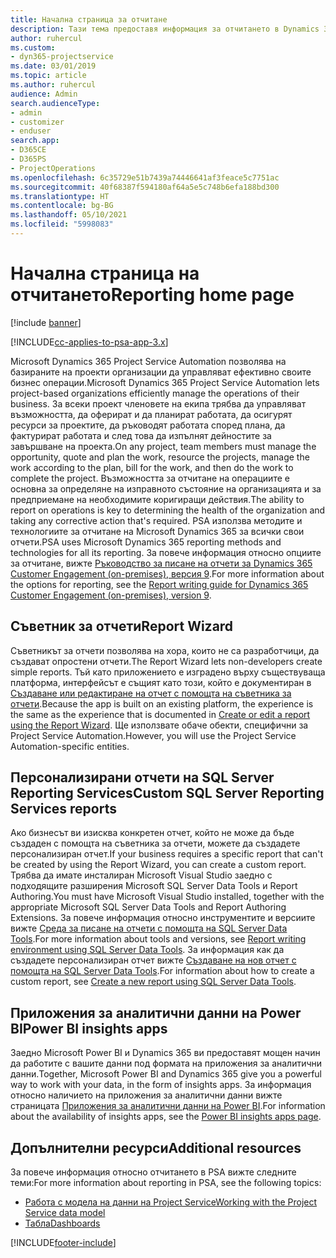 ```yaml
---
title: Начална страница за отчитане
description: Тази тема предоставя информация за отчитането в Dynamics 365 Project Service Automation.
author: ruhercul
ms.custom:
- dyn365-projectservice
ms.date: 03/01/2019
ms.topic: article
ms.author: ruhercul
audience: Admin
search.audienceType:
- admin
- customizer
- enduser
search.app:
- D365CE
- D365PS
- ProjectOperations
ms.openlocfilehash: 6c35729e51b7439a74446641af3feace5c7751ac
ms.sourcegitcommit: 40f68387f594180af64a5e5c748b6efa188bd300
ms.translationtype: HT
ms.contentlocale: bg-BG
ms.lasthandoff: 05/10/2021
ms.locfileid: "5998083"
---
```

# <a name="reporting-home-page"></a><span data-ttu-id="2d44e-103">Начална страница на отчитането</span><span class="sxs-lookup"><span data-stu-id="2d44e-103">Reporting home page</span></span>

[!include [banner](../includes/psa-now-project-operations.md)]

[!INCLUDE[cc-applies-to-psa-app-3.x](../includes/cc-applies-to-psa-app-3x.md)]

<span data-ttu-id="2d44e-104">Microsoft Dynamics 365 Project Service Automation позволява на базираните на проекти организации да управляват ефективно своите бизнес операции.</span><span class="sxs-lookup"><span data-stu-id="2d44e-104">Microsoft Dynamics 365 Project Service Automation lets project-based organizations efficiently manage the operations of their business.</span></span> <span data-ttu-id="2d44e-105">За всеки проект членовете на екипа трябва да управляват възможността, да оферират и да планират работата, да осигурят ресурси за проектите, да ръководят работата според плана, да фактурират работата и след това да изпълнят дейностите за завършване на проекта.</span><span class="sxs-lookup"><span data-stu-id="2d44e-105">On any project, team members must manage the opportunity, quote and plan the work, resource the projects, manage the work according to the plan, bill for the work, and then do the work to complete the project.</span></span> <span data-ttu-id="2d44e-106">Възможността за отчитане на операциите е основна за определяне на изправното състояние на организацията и за предприемане на необходимите коригиращи действия.</span><span class="sxs-lookup"><span data-stu-id="2d44e-106">The ability to report on operations is key to determining the health of the organization and taking any corrective action that's required.</span></span> <span data-ttu-id="2d44e-107">PSA използва методите и технологиите за отчитане на Microsoft Dynamics 365 за всички свои отчети.</span><span class="sxs-lookup"><span data-stu-id="2d44e-107">PSA uses Microsoft Dynamics 365 reporting methods and technologies for all its reporting.</span></span> <span data-ttu-id="2d44e-108">За повече информация относно опциите за отчитане, вижте [Ръководство за писане на отчети за Dynamics 365 Customer Engagement (on-premises), версия 9](/dynamics365/customerengagement/on-premises/analytics/reporting-analytics-with-dynamics-365).</span><span class="sxs-lookup"><span data-stu-id="2d44e-108">For more information about the options for reporting, see the [Report writing guide for Dynamics 365 Customer Engagement (on-premises), version 9](/dynamics365/customerengagement/on-premises/analytics/reporting-analytics-with-dynamics-365).</span></span>

## <a name="report-wizard"></a><span data-ttu-id="2d44e-109">Съветник за отчети</span><span class="sxs-lookup"><span data-stu-id="2d44e-109">Report Wizard</span></span>

<span data-ttu-id="2d44e-110">Съветникът за отчети позволява на хора, които не са разработчици, да създават опростени отчети.</span><span class="sxs-lookup"><span data-stu-id="2d44e-110">The Report Wizard lets non-developers create simple reports.</span></span> <span data-ttu-id="2d44e-111">Тъй като приложението е изградено върху съществуваща платформа, интерфейсът е същият като този, който е документиран в [Създаване или редактиране на отчет с помощта на съветника за отчети](/dynamics365/customerengagement/on-premises/basics/create-edit-copy-report-wizard).</span><span class="sxs-lookup"><span data-stu-id="2d44e-111">Because the app is built on an existing platform, the experience is the same as the experience that is documented in [Create or edit a report using the Report Wizard](/dynamics365/customerengagement/on-premises/basics/create-edit-copy-report-wizard).</span></span> <span data-ttu-id="2d44e-112">Ще използвате обаче обекти, специфични за Project Service Automation.</span><span class="sxs-lookup"><span data-stu-id="2d44e-112">However, you will use the Project Service Automation-specific entities.</span></span>

## <a name="custom-sql-server-reporting-services-reports"></a><span data-ttu-id="2d44e-113">Персонализирани отчети на SQL Server Reporting Services</span><span class="sxs-lookup"><span data-stu-id="2d44e-113">Custom SQL Server Reporting Services reports</span></span>

<span data-ttu-id="2d44e-114">Ако бизнесът ви изисква конкретен отчет, който не може да бъде създаден с помощта на съветника за отчети, можете да създадете персонализиран отчет.</span><span class="sxs-lookup"><span data-stu-id="2d44e-114">If your business requires a specific report that can't be created by using the Report Wizard, you can create a custom report.</span></span> <span data-ttu-id="2d44e-115">Трябва да имате инсталиран Microsoft Visual Studio заедно с подходящите разширения Microsoft SQL Server Data Tools и Report Authoring.</span><span class="sxs-lookup"><span data-stu-id="2d44e-115">You must have Microsoft Visual Studio installed, together with the appropriate Microsoft SQL Server Data Tools and Report Authoring Extensions.</span></span> <span data-ttu-id="2d44e-116">За повече информация относно инструментите и версиите вижте [Среда за писане на отчети с помощта на SQL Server Data Tools](/dynamics365/customerengagement/on-premises/analytics/report-writing-environment-using-sql-server-data-tools).</span><span class="sxs-lookup"><span data-stu-id="2d44e-116">For more information about tools and versions, see [Report writing environment using SQL Server Data Tools](/dynamics365/customerengagement/on-premises/analytics/report-writing-environment-using-sql-server-data-tools).</span></span> <span data-ttu-id="2d44e-117">За информация как да създадете персонализиран отчет вижте [Създаване на нов отчет с помощта на SQL Server Data Tools](/dynamics365/customerengagement/on-premises/analytics/create-a-new-report-using-sql-server-data-tools).</span><span class="sxs-lookup"><span data-stu-id="2d44e-117">For information about how to create a custom report, see [Create a new report using SQL Server Data Tools](/dynamics365/customerengagement/on-premises/analytics/create-a-new-report-using-sql-server-data-tools).</span></span>

## <a name="power-bi-insights-apps"></a><span data-ttu-id="2d44e-118">Приложения за аналитични данни на Power BI</span><span class="sxs-lookup"><span data-stu-id="2d44e-118">Power BI insights apps</span></span>

<span data-ttu-id="2d44e-119">Заедно Microsoft Power BI и Dynamics 365 ви предоставят мощен начин да работите с вашите данни под формата на приложения за аналитични данни.</span><span class="sxs-lookup"><span data-stu-id="2d44e-119">Together, Microsoft Power BI and Dynamics 365 give you a powerful way to work with your data, in the form of insights apps.</span></span> <span data-ttu-id="2d44e-120">За информация относно наличието на приложения за аналитични данни вижте страницата [Приложения за аналитични данни на Power BI](https://powerbi.microsoft.com/power-bi-insights-apps/).</span><span class="sxs-lookup"><span data-stu-id="2d44e-120">For information about the availability of insights apps, see the [Power BI insights apps page](https://powerbi.microsoft.com/power-bi-insights-apps/).</span></span>


## <a name="additional-resources"></a><span data-ttu-id="2d44e-121">Допълнителни ресурси</span><span class="sxs-lookup"><span data-stu-id="2d44e-121">Additional resources</span></span>
<span data-ttu-id="2d44e-122">За повече информация относно отчитането в PSA вижте следните теми:</span><span class="sxs-lookup"><span data-stu-id="2d44e-122">For more information about reporting in PSA, see the following topics:</span></span>

- [<span data-ttu-id="2d44e-123">Работа с модела на данни на Project Service</span><span class="sxs-lookup"><span data-stu-id="2d44e-123">Working with the Project Service data model</span></span>](reports-working-project-service-data-model.md)
- [<span data-ttu-id="2d44e-124">Табла</span><span class="sxs-lookup"><span data-stu-id="2d44e-124">Dashboards</span></span>](reports-dashboards.md)



[!INCLUDE[footer-include](../includes/footer-banner.md)]